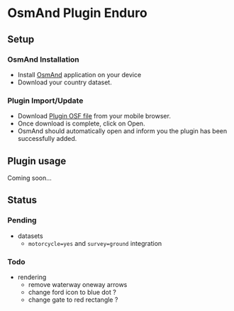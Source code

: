 # OsmAnd Plugin Enduro

## Setup

### OsmAnd Installation

- Install [OsmAnd](https://osmand.net/) application on your device
- Download your country dataset.

### Plugin Import/Update

- Download [Plugin OSF file](https://github.com/cmoffroad/osmand-plugin-enduro/raw/master/build/cmoffroad-enduro-latest.osf) from your mobile browser.
- Once download is complete, click on Open.
- OsmAnd should automatically open and inform you the plugin has been successfully added.

## Plugin usage

Coming soon...

## Status

### Pending

- datasets
  - `motorcycle=yes` and `survey=ground` integration

### Todo

- rendering
  - remove waterway oneway arrows
  - change ford icon to blue dot ?
  - change gate to red rectangle ?
